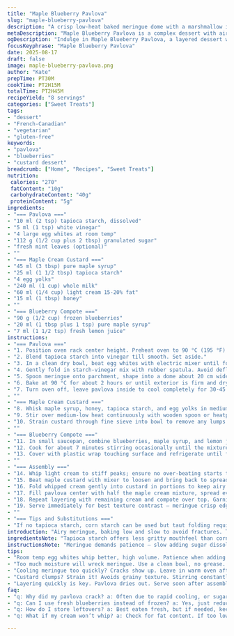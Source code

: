 ```yaml
---
title: "Maple Blueberry Pavlova"
slug: "maple-blueberry-pavlova"
description: "A crisp low-heat baked meringue dome with a marshmallow interior. Layered with a custard-sweet maple cream and simmered blueberry compote boosted by a touch of lemon. Substitutes tapioca starch for corn starch, light cream swaps heavy, and honey replaces half the maple syrup for depth. Slow baking prevents cracking yet holds structure. Delicate folding preserves air in whipped whites. Blueberries cook down to syrupy, tart richness, balancing sweet custard and airy meringue. Garnish with fresh mint or candied zest for punch. Serving suggestions included. Gluten and nut free, vegetarian-friendly."
metaDescription: "Maple Blueberry Pavlova is a complex dessert with airy meringue, rich custard, and tangy compote that's perfect for special occasions."
ogDescription: "Indulge in Maple Blueberry Pavlova, a layered dessert with meringue, creamy custard, and tart blueberries for a stunning finish."
focusKeyphrase: "Maple Blueberry Pavlova"
date: 2025-08-17
draft: false
image: maple-blueberry-pavlova.png
author: "Kate"
prepTime: PT30M
cookTime: PT2H15M
totalTime: PT2H45M
recipeYield: "8 servings"
categories: ["Sweet Treats"]
tags:
- "dessert"
- "French-Canadian"
- "vegetarian"
- "gluten-free"
keywords:
- "pavlova"
- "blueberries"
- "custard dessert"
breadcrumb: ["Home", "Recipes", "Sweet Treats"]
nutrition: 
 calories: "270"
 fatContent: "10g"
 carbohydrateContent: "40g"
 proteinContent: "5g"
ingredients:
- "=== Pavlova ==="
- "10 ml (2 tsp) tapioca starch, dissolved"
- "5 ml (1 tsp) white vinegar"
- "4 large egg whites at room temp"
- "112 g (1/2 cup plus 2 tbsp) granulated sugar"
- "fresh mint leaves (optional)"
- ""
- "=== Maple Cream Custard ==="
- "45 ml (3 tbsp) pure maple syrup"
- "25 ml (1 1/2 tbsp) tapioca starch"
- "4 egg yolks"
- "240 ml (1 cup) whole milk"
- "60 ml (1/4 cup) light cream 15-20% fat"
- "15 ml (1 tbsp) honey"
- ""
- "=== Blueberry Compote ==="
- "90 g (1/2 cup) frozen blueberries"
- "20 ml (1 tbsp plus 1 tsp) pure maple syrup"
- "7 ml (1 1/2 tsp) fresh lemon juice"
instructions:
- "=== Pavlova ==="
- "1. Position oven rack center height. Preheat oven to 90 °C (195 °F). Line sheet pan with parchment; flip over. Draw 20 cm (8 inch) circle on back of paper as a guide."
- "2. Blend tapioca starch into vinegar till smooth. Set aside."
- "3. In a clean dry bowl, beat egg whites with electric mixer until foamy, unstable peaks. Add sugar slowly, tablespoon at a time, mixing vigorously after each addition. Watch mixture thicken, shine, and hold stiff peaks that stand straight. Peak should be glossy, not grainy. Use clean beaters for best pellicle."
- "4. Gently fold in starch-vinegar mix with rubber spatula. Avoid deflating whites — incorporate steadily with wide strokes and rotation."
- "5. Spoon meringue onto parchment, shape into a dome about 20 cm wide. Use spatula to hollow center creating a 12.5 cm wide nest — careful to keep shell walls roughly equal thickness. Texturize outer shell by dragging spatula upwards in quick strokes for bite and cracking control."
- "6. Bake at 90 °C for about 2 hours or until exterior is firm and dry to touch but interior still soft and marshmallowy. Oven sounds will soften; pavlova releases a faint caramel aroma. Don't open oven door during baking."
- "7. Turn oven off, leave pavlova inside to cool completely for 30-45 minutes to minimize cracking from temperature shock. Then remove paper carefully, transfer onto rack to cool fully (about 45 mins)."
- ""
- "=== Maple Cream Custard ==="
- "8. Whisk maple syrup, honey, tapioca starch, and egg yolks in medium saucepan off heat for an evenly combined base. Stream in milk slowly."
- "9. Stir over medium-low heat continuously with wooden spoon or heatproof spatula scraping bottom and sides — mixture thickens gradually, resembling soft pudding; hold for 20 seconds after thickening. Avoid bubbling or boiling aggressively to prevent curdling."
- "10. Strain custard through fine sieve into bowl to remove any lumps. Cover surface directly with plastic wrap to block skin formation. Cool to room temperature, then refrigerate a minimum of 90 minutes until chilled and set."
- ""
- "=== Blueberry Compote ==="
- "11. In small saucepan, combine blueberries, maple syrup, and lemon juice. Bring quickly to low boil, then reduce heat to a gentle simmer."
- "12. Cook for about 7 minutes stirring occasionally until the mixture is slightly thickened and syrupy but berries still hold shape. Remove from heat, cool slightly."
- "13. Cover with plastic wrap touching surface and refrigerate until fully cold — compote thickens further in cold."
- ""
- "=== Assembly ==="
- "14. Whip light cream to stiff peaks; ensure no over-beating starts turning to butter."
- "15. Beat maple custard with mixer to loosen and bring back to spreading consistency."
- "16. Fold whipped cream gently into custard in portions to keep airy texture."
- "17. Fill pavlova center with half the maple cream mixture, spread evenly but not pressed. Top with half the blueberry compote gently spooned on."
- "18. Repeat layering with remaining cream and compote over top. Garnish with fresh mint leaves or frozen citrus zest if desired."
- "19. Serve immediately for best texture contrast — meringue crisp edges, creamy custard, tart jammy berries."
- ""
- "=== Tips and Substitutions ==="
- "If no tapioca starch, corn starch can be used but taut folding required to avoid excess moisture weakening meringue. Vinegar helps stabilize whites but lemon juice is an alternative acidic agent. Heavy cream can replace light cream for a richer custard, just skip honey. Fresh berries can substitute frozen compote but cook less to keep shape. If meringue cracks, it likely cooled too fast or had sugar added too rapidly. Whisk whites at room temperature for maximum volume. Accidental grainy sugar? Keep beating longer — sugar needs to be dissolved fully."
introduction: "Airy meringue, baking low and slow to avoid fractures. The faint crackle signalling dried exterior but yielding pillow-soft inside. Maple notes layered through a custard thickened with tapioca adds texture and a robust sweetness that honey deepens. Slow-simmered blueberries build tartness, their syrup clinging to fruit. Cream whipped just right to fold into custard without breaking down structure. The nesting technique protects delicate interior, traps cream and compote. Timing flexed to your oven's beast, guided by touch and glossiness rather than clock alone. Garnish adds freshness. The dance between airy, creamy, and jammy."
ingredientsNote: "Tapioca starch offers less gritty mouthfeel than cornstarch and holds moisture better in meringue. Vinegar stabilizes egg whites, avoiding weeping and collapse. Room temperature egg whites whip higher, incorporate air easier. Honey works with maple to avoid one-dimensional sweetness; if not available, maple alone works but less depth. Frozen blueberries reduce prep but fresh is excellent; just reduce cooking to avoid mush. Light cream tones down fat, maintains lightness. Mint optional but brightens sweet and acidic combos. Prepare all elements chilled to properly assemble without melting or collapsing fragile meringue."
instructionsNote: "Meringue demands patience — slow adding sugar dissolves crystals, encouraging glossy peaks. Folding starch prevents sugar leakage, stabilizes foam. Oven low and steady dries without browning, cracking due to sudden heat changes. Cooling in closed oven finishes drying without cracks, happens less if oven door is opened. Custard thickens when starch swells; scald milk slowly to prevent lumps and overcooking eggs. Straining custard removes grainy bits—skip and risk gritty mouthfeel. Cook blueberry compote till syrupy but berries still intact — mush kills contrasting texture. Whipping cream last avoids overmixing. Fold cream gently to preserve volume. Assembly quick to keep pavlova crisp. Serve soon or bring back crisp using low oven heat briefly."
tips:
- "Room temp egg whites whip better, high volume. Patience when adding sugar — dissolve fully. Glossy peaks matter, avoid grainy."
- "Too much moisture will wreck meringue. Use a clean bowl, no grease. Stick with tapioca for smoother texture. Corn starch works, just be careful."
- "Cooling meringue too quickly? Cracks show up. Leave in warm oven after baking. Gradual cooling helps stabilize and avoid shock."
- "Custard clumps? Strain it! Avoids grainy texture. Stirring constantly necessary — prevents burning. Simple mistake, can ruin finish."
- "Layering quickly is key. Pavlova dries out. Serve soon after assembly. Don’t let it sit; textures lose contrast."
faq:
- "q: Why did my pavlova crack? a: Often due to rapid cooling, or sugar added too fast. Watch oven temps, keep door shut while baking. Cracks indicate issues."
- "q: Can I use fresh blueberries instead of frozen? a: Yes, just reduce cooking time. Fresh may burst easier, be gentle. Must monitor closely."
- "q: How do I store leftovers? a: Best eaten fresh, but if needed, keep meringue separately from cream and compote. Pack carefully to avoid sogginess."
- "q: What if my cream won’t whip? a: Check for fat content. If too low, no good. Use very cold cream. If all fails, beat longer. Avoid overbeating though."

---
```

